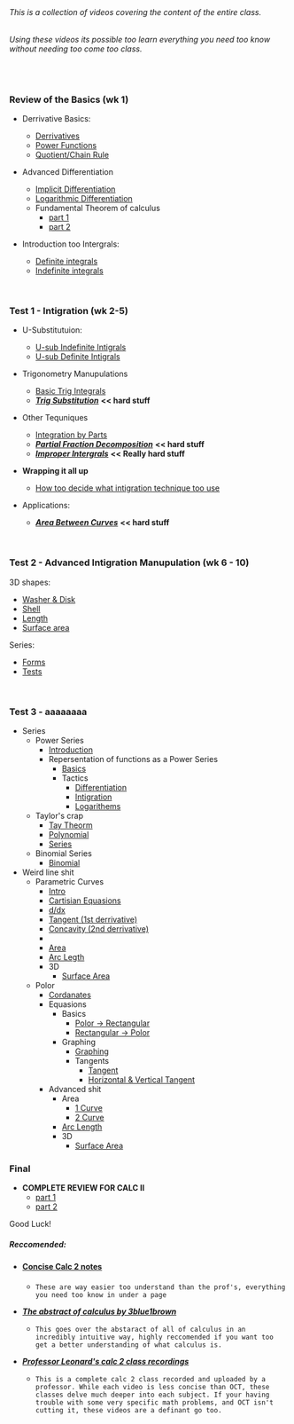 <br/>

###### This is a collection of videos covering the content of the entire class.
###### Using these videos its possible too learn everything you need too know without needing too come too class.

<br/>

### Review of the Basics (wk 1)
+ Derrivative Basics:
    + [Derrivatives](https://www.youtube.com/watch?v=5yfh5cf4-0w)
    + [Power Functions](https://www.youtube.com/watch?v=9Yz-RCdS2Tg)
    + [Quotient/Chain Rule](https://youtu.be/lEj3dzj2Doc)

+ Advanced Differentiation
    + [Implicit Differentiation](https://www.youtube.com/watch?v=xbviQHhU1rA)
    + [Logarithmic Differentiation](https://www.youtube.com/watch?v=Dp9sgIvaKPk)
    + Fundamental Theorem of calculus
        + [part 1](https://www.youtube.com/watch?v=aeB5BWY0RlE)
        + [part 2](https://www.youtube.com/watch?v=ns8N1UuXl4w)

+ Introduction too Intergrals:
    + [Definite integrals](https://www.youtube.com/watch?v=Gc3QvUB0PkI)
    + [Indefinite integrals](https://www.youtube.com/watch?v=JTFMeSCxgcA)

<br/>

### Test 1 - Intigration (wk 2-5)
* U-Substitutuion:
    * [U-sub Indefinite Intigrals](https://www.youtube.com/watch?v=IAh00vU3FSY)
    * [U-sub Definite Intigrals](https://www.youtube.com/watch?v=tM4RWc9ryx0)

* Trigonometry Manupulations
    * [Basic Trig Integrals](https://www.youtube.com/watch?v=flvhNBoOsiA)
    * [***Trig Substitution***](https://www.youtube.com/watch?v=gJdeJ1CoFnU) **<< hard stuff**

* Other Tequniques
    * [Integration by Parts](https://www.youtube.com/watch?v=tGu-764KHCk)
    * [***Partial Fraction Decomposition***](https://www.youtube.com/watch?v=r5MIraVUVUA) **<< hard stuff**
    * [***Improper Intergrals***](https://www.youtube.com/watch?v=d_CnAKmQOKE) **<< Really hard stuff**

* **Wrapping it all up**
    * [How too decide what intigration technique too use](https://www.youtube.com/watch?v=M5MaGUO0JDs)


* Applications:
    * [***Area Between Curves***](https://www.youtube.com/watch?v=ltxdcegn8xc) **<< hard stuff**


<br/>

### Test 2 - Advanced Intigration Manupulation (wk 6 - 10)
3D shapes:
* [Washer & Disk](https://youtu.be/j5WKJGBqmiI)
* [Shell](https://youtu.be/fE6vmorV-rA)
* [Length](https://youtu.be/DNDAwWIL5FY)
* [Surface area](https://youtu.be/lQM-0Nqs9Pg)

Series:
* [Forms](https://youtu.be/-wvF8OQSMx8)
* [Tests](https://youtu.be/0YeON4p0ogw)

</br>

### Test 3 - aaaaaaaa

* Series
    * Power Series
        * [Introduction](https://youtu.be/OxVBT83x8oc)
        * Repersentation of functions as a Power Series
            * [Basics](https://youtu.be/54yldObvvwY)
            * Tactics
                * [Differentiation](https://www.youtube.com/watch?v=PmHaNjDBh_c)
                * [Intigration](https://www.youtube.com/watch?v=0HyM3nM87mk)
                * [Logarithems](https://www.youtube.com/watch?v=A6JdlY52NFg)
    * Taylor's crap
        * [Tay Theorm](https://www.youtube.com/watch?v=lY0LzJXTgeo)
        * [Polynomial](https://www.youtube.com/watch?v=urPIxvNBXF0)
        * [Series](https://www.youtube.com/watch?v=LDBnS4c7YbA)
    * Binomial Series
        * [Binomial](https://youtu.be/V1AKAkGJlN8)
* Weird line shit
    * Parametric Curves
        * [Intro](https://www.youtube.com/watch?v=97pe-QlSGqA)
        * [Cartisian Equasions](https://www.youtube.com/watch?v=m39m8FdyE0g)
        * [d/dx](https://youtu.be/AXasQLqazWU)
        * [Tangent (1st derrivative)](https://www.youtube.com/watch?v=vcZPjuG8GrM)
        * [Concavity (2nd derrivative)](https://youtu.be/93IdxRdd5eg)
        * []()
        * [Area](https://www.youtube.com/watch?v=riEx7TcLfzk)
        * [Arc Legth](https://www.youtube.com/watch?v=X8N21DrWmjU)
        * 3D
            * [Surface Area](https://www.youtube.com/watch?v=USiKDtILhmc)
    * Polor
        * [Cordanates](https://youtu.be/aSdaT62ndYE)
        * Equasions
            * Basics
                * [Polor -> Rectangular](https://youtu.be/flTz_pSzVFI)
                * [Rectangular -> Polor](https://youtu.be/fTBkr27r3pw)
            * Graphing
                * [Graphing](https://youtu.be/p98hm1Dksew)
                * Tangents
                    * [Tangent](https://www.youtube.com/watch?v=ImtzLh8KhIE)
                    * [Horizontal & Vertical Tangent](https://www.youtube.com/watch?v=EVemXHWbqWI)
        * Advanced shit
            * Area
                * [1 Curve](https://youtu.be/GQ6cDvY8K9g)
                * [2 Curve](https://www.youtube.com/watch?v=TwKxDApaxVo)
            * [Arc Length](https://www.youtube.com/watch?v=bxswSV1utxg)
            * 3D
                * [Surface Area](https://www.youtube.com/watch?v=n-Zg7WgRzjA)

### Final

* **COMPLETE REVIEW FOR CALC II**
    * [part 1](https://youtu.be/OSblubC3VPY)
    * [part 2](https://youtu.be/uh2SirlQCHk)

Good Luck!

##### Reccomended:

* #### [Concise Calc 2 notes](https://tutorial.math.lamar.edu/Classes/CalcII/CalcII.aspx)
    * ``These are way easier too understand than the prof's, everything you need too know in under a page``

* [***The abstract of calculus by 3blue1brown***](https://youtu.be/EGni2-m5yxM)
    * ``This goes over the abstaract of all of calculus in an incredibly intuitive way, highly reccomended if you want too get a better understanding of what calculus is.``

* [***Professor Leonard's calc 2 class recordings***](https://www.youtube.com/playlistlist=PLDesaqWTN6EQ2J4vgsN1HyBeRADEh4Cw-)
    * ``This is a complete calc 2 class recorded and uploaded by a professor. While each video is less concise than OCT, these classes delve much deeper into each subject. If your having trouble with some very specific math problems, and OCT isn't cutting it, these videos are a definant go too.``

